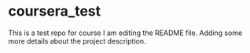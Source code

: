 # coursera_test
This is a test repo for course
I am editing the README file. Adding some more details about the project description.
